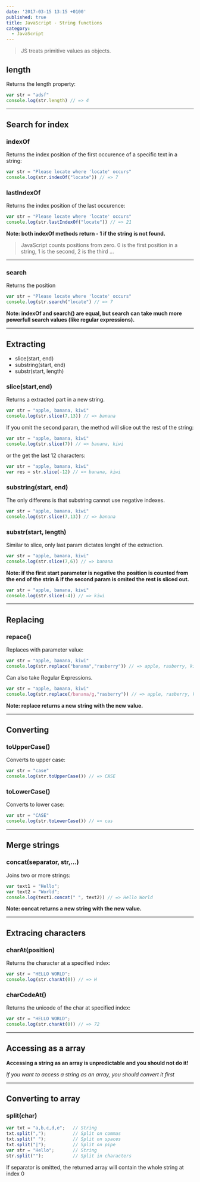 ```yaml
---
date: '2017-03-15 13:15 +0100'
published: true
title: JavaScript - String functions
category:
  - JavaScript
---
```

> JS treats primitive values as objects.  

## length

Returns the length property:

```js
var str = "adsf"
console.log(str.length) // => 4
```

---

## Search for index

### indexOf

Returns the index position of the first occurence of a specific text in a string:


```js
var str = "Please locate where 'locate' occurs"
console.log(str.indexOf("locate")) // => 7
```

### lastIndexOf

Returns the index position of the last occurence:

```js 
var str = "Please locate where 'locate' occurs"
console.log(str.lastIndexOf("locate")) // => 21
```

**Note: both indexOf methods return - 1 if the string is not found.**

> JavaScript counts positions from zero.
0 is the first position in a string, 1 is the second, 2 is the third ...

---

### search

Returns the position

```js
var str = "Please locate where 'locate' occurs"
console.log(str.search("locate") // => 7
```

**Note: indexOf and search() are equal, but search can take much more powerfull search values (like regular expressions).**

---

## Extracting

* slice(start, end)
* substring(start, end)
* substr(start, length)

### slice(start,end)

Returns a extracted part in a new string. 

```js
var str = "apple, banana, kiwi"
console.log(str.slice(7,13)) // => banana
```

If you omit the second param, the method will slice out the rest of the string:

```js
var str = "apple, banana, kiwi"
console.log(str.slice(7)) // => banana, kiwi
```

or the get the last 12 characters:

```js
var str = "apple, banana, kiwi"
var res = str.slice(-12) // => banana, kiwi
```

### substring(start, end)

The only differens is that substring cannot use negative indexes.

```js
var str = "apple, banana, kiwi"
console.log(str.slice(7,13)) // => banana
```

### substr(start, length)

Similar to slice, only last param dictates lenght of the extraction.

```js
var str = "apple, banana, kiwi"
console.log(str.slice(7,6)) // => banana
```


**Note: if the first start parameter is negative the position is counted from the end of the strin & if the second param is omited the rest is sliced out.**

```js
var str = "apple, banana, kiwi"
console.log(str.slice(-4)) // => kiwi
```

---

## Replacing

### repace()

Replaces with parameter value:

```js
var str = "apple, banana, kiwi"
console.log(str.replace("banana","rasberry")) // => apple, rasberry, kiwi
```

Can also take Regular Expressions.

```js
var str = "apple, banana, kiwi"
console.log(str.replace(/banana/g,"rasberry")) // => apple, rasberry, kiwi
```

**Note: replace returns a new string with the new value.**

---

## Converting

### toUpperCase()

Converts to upper case:

```js
var str = "case"
console.log(str.toUpperCase()) // => CASE
```

### toLowerCase()

Converts to lower case:

```js
var str = "CASE"
console.log(str.toLowerCase()) // => cas
```

----

## Merge strings

### concat(separator, str,...)

Joins two or more strings:

```js
var text1 = "Hello";
var text2 = "World";
console.log(text1.concat(" ", text2)) // => Hello World
```

**Note: concat returns a new string with the new value.**

---

## Extracing characters

### charAt(position)

Returns the character at a specified index:

```js
var str = "HELLO WORLD";
console.log(str.charAt(0)) // => H 
```

### charCodeAt()

Returns the unicode of the char at specified index:

```js
var str = "HELLO WORLD";
console.log(str.charAt(0)) // => 72
```

---

## Accessing as a array

**Accessing a string as an array is unpredictable and you should not do it!**

*If you want to access a string as an array, you should convert it first*

---

## Converting to array

### split(char)

```js
var txt = "a,b,c,d,e";   // String
txt.split(",");          // Split on commas
txt.split(" ");          // Split on spaces
txt.split("|");          // Split on pipe 
var str = "Hello";       // String
str.split("");           // Split in characters 
```

If separator is omitted, the returned array will contain the whole string at index 0

